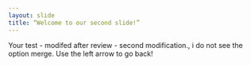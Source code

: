 ```yaml
---
layout: slide
title: “Welcome to our second slide!”
---
```

Your test - modifed after review - second modification., i do not see the option merge.
Use the left arrow to go back!
